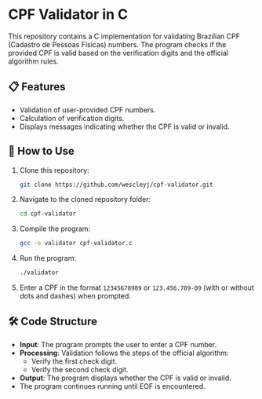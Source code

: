 # CPF Validator in C

This repository contains a C implementation for validating Brazilian CPF (Cadastro de Pessoas Físicas) numbers. The program checks if the provided CPF is valid based on the verification digits and the official algorithm rules.

## 📋 Features

- Validation of user-provided CPF numbers.
- Calculation of verification digits.
- Displays messages indicating whether the CPF is valid or invalid.

## 🚀 How to Use

1. Clone this repository:
   ```bash
   git clone https://github.com/wescleyj/cpf-validator.git
   ```
2. Navigate to the cloned repository folder:
   ```bash
   cd cpf-validator
   ```
3. Compile the program:
   ```bash
   gcc -o validator cpf-validator.c
   ```
4. Run the program:
   ```bash
   ./validator
   ```
5. Enter a CPF in the format `12345678909` or `123.456.789-09` (with or without dots and dashes) when prompted.

## 🛠 Code Structure
- **Input**: The program prompts the user to enter a CPF number.
- **Processing**: Validation follows the steps of the official algorithm:
  - Verify the first check digit.
  - Verify the second check digit.
- **Output**: The program displays whether the CPF is valid or invalid.
- The program continues running until EOF is encountered.

